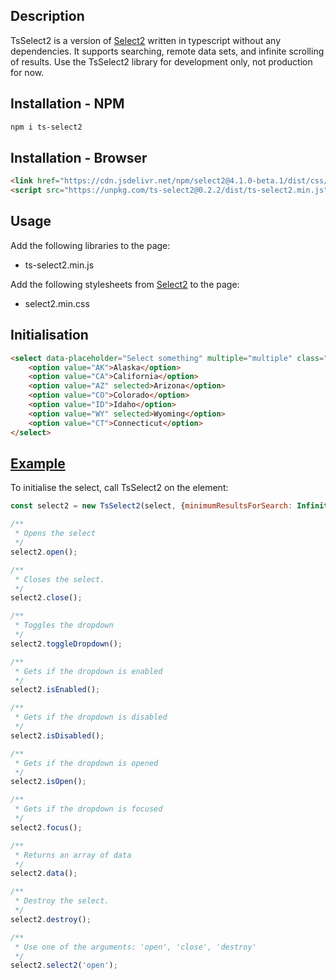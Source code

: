 ## Description
TsSelect2 is a version of <a href="https://github.com/select2/select2" target="_blank">Select2</a> written in typescript without any dependencies. It supports searching, remote data sets, and infinite scrolling of results.
Use the TsSelect2 library for development only, not production for now.

## Installation - NPM

```sh
npm i ts-select2
```

## Installation - Browser


```html
<link href="https://cdn.jsdelivr.net/npm/select2@4.1.0-beta.1/dist/css/select2.min.css" rel="stylesheet" />
<script src="https://unpkg.com/ts-select2@0.2.2/dist/ts-select2.min.js"></script>
```

## Usage

Add the following libraries to the page:
* ts-select2.min.js

Add the following stylesheets from <a href="https://github.com/select2/select2" target="_blank">Select2</a> to the page:
* select2.min.css

## Initialisation

```html
<select data-placeholder="Select something" multiple="multiple" class="form-control select-access-multiple-enable">
    <option value="AK">Alaska</option>
    <option value="CA">California</option>
    <option value="AZ" selected>Arizona</option>
    <option value="CO">Colorado</option>
    <option value="ID">Idaho</option>
    <option value="WY" selected>Wyoming</option>
    <option value="CT">Connecticut</option>
</select>
```

## [Example](https://ivkan.github.io/ts-select2/example.html)

To initialise the select, call TsSelect2 on the element:
```javascript
const select2 = new TsSelect2(select, {minimumResultsForSearch: Infinity, width: `250px`});

/**
 * Opens the select
 */
select2.open();

/**
 * Closes the select.
 */
select2.close();

/**
 * Toggles the dropdown
 */
select2.toggleDropdown();

/**
 * Gets if the dropdown is enabled
 */
select2.isEnabled();

/**
 * Gets if the dropdown is disabled
 */
select2.isDisabled();

/**
 * Gets if the dropdown is opened
 */
select2.isOpen();

/**
 * Gets if the dropdown is focused
 */
select2.focus();

/**
 * Returns an array of data
 */
select2.data();

/**
 * Destroy the select.
 */
select2.destroy();

/**
 * Use one of the arguments: 'open', 'close', 'destroy'
 */
select2.select2('open');
```
